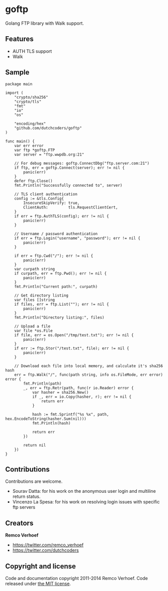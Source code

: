 goftp
=====

Golang FTP library with Walk support.

## Features

* AUTH TLS support
* Walk 

## Sample
    package main
    
    import (
    	"crypto/sha256"
        "crypto/tls"
    	"fmt"
    	"io"
    	"os"
    
    	"encoding/hex"
    	"github.com/dutchcoders/goftp"
    )
    
    func main() {
    	var err error
    	var ftp *goftp.FTP
    	var server = "ftp.wwpdb.org:21"
    
    	// For debug messages: goftp.ConnectDbg("ftp.server.com:21")
    	if ftp, err = goftp.Connect(server); err != nil {
    		panic(err)
    	}
    	defer ftp.Close()
    	fmt.Println("Successfully connected to", server)
    
    	// TLS client authentication
    	config := &tls.Config{
    		InsecureSkipVerify: true,
    		ClientAuth:         tls.RequestClientCert,
    	}
    	if err = ftp.AuthTLS(config); err != nil {
    		panic(err)
    	}

    	// Username / password authentication
    	if err = ftp.Login("username", "password"); err != nil {
    		panic(err)
    	}

    	if err = ftp.Cwd("/"); err != nil {
    		panic(err)
    	}
    	var curpath string
    	if curpath, err = ftp.Pwd(); err != nil {
    		panic(err)
    	}
    	fmt.Println("Current path:", curpath)
    
    	// Get directory listing
    	var files []string
    	if files, err = ftp.List(""); err != nil {
    		panic(err)
    	}
    	fmt.Println("Directory listing:", files)
    
    	// Upload a file
    	var file *os.File
    	if file, err = os.Open("/tmp/test.txt"); err != nil {
    		panic(err)
    	}
    	if err := ftp.Stor("/test.txt", file); err != nil {
    		panic(err)
    	}
    
    	// Download each file into local memory, and calculate it's sha256 hash
    	err = ftp.Walk("/", func(path string, info os.FileMode, err error) error {
    		fmt.Println(path)
    		_, err = ftp.Retr(path, func(r io.Reader) error {
    			var hasher = sha256.New()
    			if _, err = io.Copy(hasher, r); err != nil {
    				return err
    			}
    
    			hash := fmt.Sprintf("%s %x", path, hex.EncodeToString(hasher.Sum(nil)))
    			fmt.Println(hash)
    
    			return err
    		})
    
    		return nil
    	})
    }

## Contributions

Contributions are welcome.

* Sourav Datta: for his work on the anonymous user login and multiline return status.
* Vincenzo La Spesa: for his work on resolving login issues with specific ftp servers


## Creators

**Remco Verhoef**
- <https://twitter.com/remco_verhoef>
- <https://twitter.com/dutchcoders>

## Copyright and license

Code and documentation copyright 2011-2014 Remco Verhoef.
Code released under [the MIT license](LICENSE).

